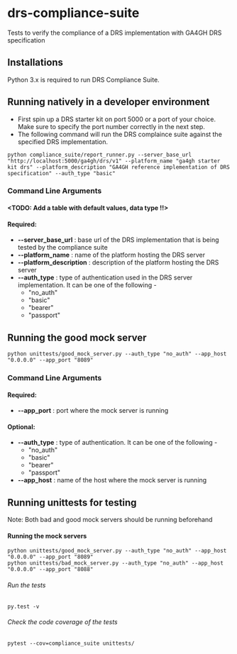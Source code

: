 # drs-compliance-suite
Tests to verify the compliance of a DRS implementation with GA4GH DRS specification 

## Installations
Python 3.x is required to run DRS Compliance Suite.

## Running natively in a developer environment

* First spin up a DRS starter kit on port 5000 or a port of your choice. Make sure to specify the port number correctly in the next step.
* The following command will run the DRS complaince suite against the specified DRS implementation.
``` 
python compliance_suite/report_runner.py --server_base_url "http://localhost:5000/ga4gh/drs/v1" --platform_name "ga4gh starter kit drs" --platform_description "GA4GH reference implementation of DRS specification" --auth_type "basic"
```
### Command Line Arguments
#### <TODO: Add a table with default values, data type !!>
#### Required:
* **--server_base_url** : base url of the DRS implementation that is being tested by the compliance suite
* **--platform_name** : name of the platform hosting the DRS server
* **--platform_description** : description of the platform hosting the DRS server
* **--auth_type** : type of authentication used in the DRS server implementation. It can be one of the following -
  * "no_auth"
  * "basic"
  * "bearer"
  * "passport"
## Running the good mock server
```
python unittests/good_mock_server.py --auth_type "no_auth" --app_host "0.0.0.0" --app_port "8089"
```
### Command Line Arguments
#### Required:
* **--app_port** : port where the mock server is running
#### Optional:
* **--auth_type** : type of authentication. It can be one of the following -
  * "no_auth"
  * "basic"
  * "bearer"
  * "passport"
* **--app_host** : name of the host where the mock server is running

## Running unittests for testing
Note: Both bad and good mock servers should be running beforehand
#### Running the mock servers
```
python unittests/good_mock_server.py --auth_type "no_auth" --app_host "0.0.0.0" --app_port "8089"
python unittests/bad_mock_server.py --auth_type "no_auth" --app_host "0.0.0.0" --app_port "8088"
```
###### Run the tests
```
py.test -v
```
###### Check the code coverage of the tests
```
pytest --cov=compliance_suite unittests/ 
```